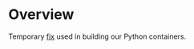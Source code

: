 # Overview

Temporary [fix](https://github.com/aspect-build/bazel-examples/tree/main/oci_python_image/workaround_rules_pkg_153) used in building our Python containers.
